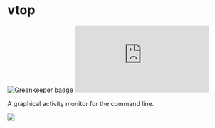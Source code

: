 vtop
=========

[![Greenkeeper badge](https://badges.greenkeeper.io/MrRio/vtop.svg)](https://greenkeeper.io/) [![Build Status](https://github.com/lourranio/tools/blob/main/rede/vtop/readme.md)](https://github.com/lourranio/tools/blob/main/rede/vtop/readme.md)

A graphical activity monitor for the command line.

![](https://raw.githubusercontent.com/MrRio/vtop/master/docs/example.gif)



